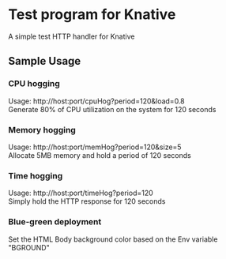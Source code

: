 # Test program for Knative
A simple test HTTP handler for Knative

## Sample Usage
### CPU hogging
  Usage:  http://host:port/cpuHog?period=120&load=0.8   
  Generate 80% of CPU utilization on the system for 120 seconds   

### Memory hogging
  Usage:  http://host:port/memHog?period=120&size=5   
  Allocate 5MB memory and hold a period of 120 seconds

### Time hogging
  Usage: http://host:port/timeHog?period=120   
  Simply hold the HTTP response for 120 seconds
  
### Blue-green deployment
  Set the HTML Body background color based on the Env variable "BGROUND"
